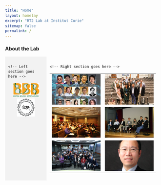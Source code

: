 ```yaml
---
title: "Home"
layout: homelay
excerpt: "RT2 Lab at Institut Curie"
sitemap: false
permalink: /
---
```


### About the Lab

<div style="display: flex; flex-direction: row;">
    <div style="flex-basis: 25%; background-color: #f2f2f2; padding: 10px;">
    
    <!-- Left section goes here -->
    
<p align="center"> 
<img src="images/logo/bbb_logo_yl_xl_v1.jpg" alt="logo example 2" style="width:75%;height:75%">
<img src="images/logo/screen_shot_2018-02-19_at_10.50.36_am_0.png" alt="logo example 3" style="width:50%;height:50%" >
</p>

  </div>
  
  <div style="flex-basis: 75%; padding: 10px;">
    
    <!-- Right section goes here -->

<style>
  .image-cell {
    width: auto; /* Set the width of each cell to 50% of the table */
    height: auto; /* Set the height of each cell to auto to maintain aspect ratio */
  }

  .image-cell img {
    display: block; /* Set the display property of the image to block */
    max-height:100%;
    max-width: 100%; /* Set the maximum width of the image to 100% of its container */
    width: auto;
    height: auto; /* Set the height of the image to auto to maintain aspect ratio */
    margin: auto; /* Center the image within the cell */
  }
</style>
<table>
  <tr>
    <td><img src="images/slider/flyer_v9.jpg"></td>
    <td><img src="images/slider/screen_shot_2019-07-01_at_7.56.36_pm.png"></td>
  </tr>
  <tr>
    <td><img src="images/slider/screen_shot_2019-07-01_at_7.57.12_pm.png"></td>
    <td><img src="images/slider/screen_shot_2019-07-01_at_7.57.26_pm.png"></td>
  </tr>
  </tr>
    <td><img src="images/slider/screen_shot_2019-11-24_at_10.01.38_am.png"></td>
    <td><img src="images/slider/screen_shot_2019-09-13_at_9.46.14_pm.png"></td>

      
</table>


    
  </div>
  
</div>
